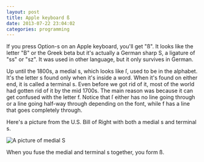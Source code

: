 ```yaml
---
layout: post
title: Apple keyboard ß
date: 2013-07-22 23:04:02
categories: programming
---
```

If you press Option-s on an Apple keyboard, you'll get "ß".  It looks like the
letter "B" or the Greek beta but it's actually a German sharp S, a ligature of
"ss" or "sz".  It was used in other language, but it only survives in German.

Up until the 1800s, a medial s, which looks like ſ, used to be in the alphabet.
It's the letter s found only when it's inside a word.  When it's found on
either end, it is called a terminal s.  Even before we got rid of it, most of
the world had gotten rid of it by the mid 1700s.  The main reason was because
it can get confused with the letter f.  Notice that ſ either has no line going
through or a line going half-way through depending on the font, while f has a
line that goes completely through.

Here's a picture from the U.S. Bill of Right with both a medial s and terminal
s.

![A picture of medial S](http://upload.wikimedia.org/wikipedia/commons/3/3d/Long-s-US-Bill-of-Rights.jpg)

When you fuse the medial and terminal s together, you form ß.

